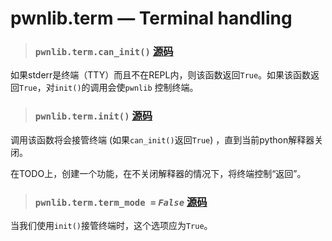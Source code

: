# pwnlib.term — Terminal handling

>### `pwnlib.term.can_init()` [源码](https://github.com/Gallopsled/pwntools/blob/67473560c7/pwnlib/term.py#L23-55)

如果stderr是终端（TTY）而且不在REPL内，则该函数返回`True`。如果该函数返回`True`，对`init()`的调用会使`pwnlib` 控制终端。

>### `pwnlib.term.init()` [源码](https://github.com/Gallopsled/pwntools/blob/67473560c7/pwnlib/term.py#L58-83)

调用该函数将会接管终端 (如果`can_init()`返回`True`) ，直到当前python解释器关闭。

在TODO上，创建一个功能，在不关闭解释器的情况下，将终端控制“返回”。

>### `pwnlib.term.term_mode =` *`False`* [源码](https://github.com/Gallopsled/pwntools/blob/67473560c7/pwnlib/term.py)

当我们使用`init()`接管终端时，这个选项应为`True`。
